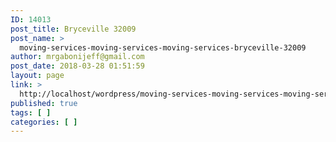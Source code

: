 ```yaml
---
ID: 14013
post_title: Bryceville 32009
post_name: >
  moving-services-moving-services-moving-services-bryceville-32009
author: mrgabonijeff@gmail.com
post_date: 2018-03-28 01:51:59
layout: page
link: >
  http://localhost/wordpress/moving-services-moving-services-moving-services-bryceville-32009/
published: true
tags: [ ]
categories: [ ]
---
```

